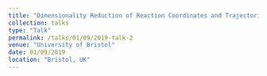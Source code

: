 ```yaml
---
title: "Dimensionality Reduction of Reaction Coordinates and Trajectories"
collection: talks
type: "Talk"
permalink: /talks/01/09/2019-talk-2
venue: "University of Bristol"
date: 01/09/2019
location: "Bristol, UK"
---
```

